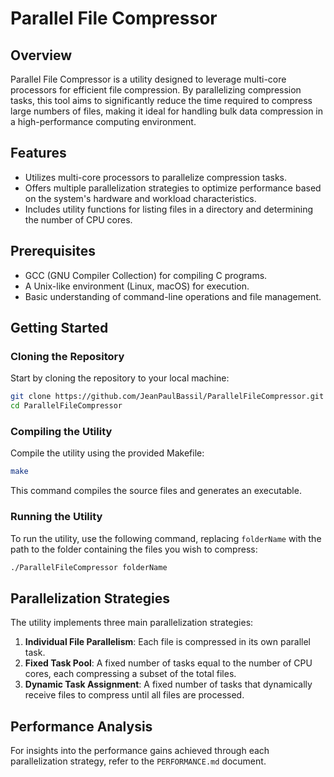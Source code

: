 # Parallel File Compressor

## Overview
Parallel File Compressor is a utility designed to leverage multi-core processors for efficient file compression. By parallelizing compression tasks, this tool aims to significantly reduce the time required to compress large numbers of files, making it ideal for handling bulk data compression in a high-performance computing environment.

## Features
- Utilizes multi-core processors to parallelize compression tasks.
- Offers multiple parallelization strategies to optimize performance based on the system's hardware and workload characteristics.
- Includes utility functions for listing files in a directory and determining the number of CPU cores.

## Prerequisites
- GCC (GNU Compiler Collection) for compiling C programs.
- A Unix-like environment (Linux, macOS) for execution.
- Basic understanding of command-line operations and file management.

## Getting Started

### Cloning the Repository
Start by cloning the repository to your local machine:

```sh
git clone https://github.com/JeanPaulBassil/ParallelFileCompressor.git
cd ParallelFileCompressor
```

### Compiling the Utility
Compile the utility using the provided Makefile:

```sh
make
```

This command compiles the source files and generates an executable.

### Running the Utility
To run the utility, use the following command, replacing `folderName` with the path to the folder containing the files you wish to compress:

```sh
./ParallelFileCompressor folderName
```

## Parallelization Strategies
The utility implements three main parallelization strategies:
1. **Individual File Parallelism**: Each file is compressed in its own parallel task.
2. **Fixed Task Pool**: A fixed number of tasks equal to the number of CPU cores, each compressing a subset of the total files.
3. **Dynamic Task Assignment**: A fixed number of tasks that dynamically receive files to compress until all files are processed.

## Performance Analysis
For insights into the performance gains achieved through each parallelization strategy, refer to the `PERFORMANCE.md` document.
